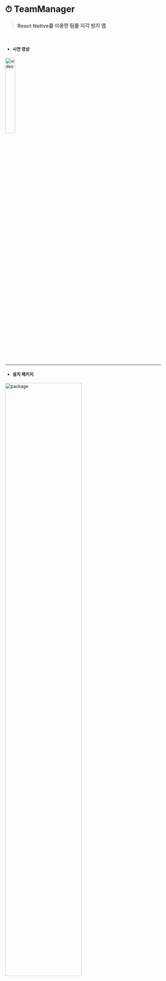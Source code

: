 # ⏱ TeamManager

> ### React Native를 이용한 팀플 지각 방지 앱
<br>

* #### 시연 영상

<img src="https://user-images.githubusercontent.com/73929840/157161617-b0b211ff-4d38-4df2-866b-2070dfcd97fe.gif" width="25%" alt="video"></img>

<hr/>

* #### 설치 패키지

<img src="https://user-images.githubusercontent.com/73929840/157160274-c2e19a82-7e57-4bd9-883d-3995c2c409b1.png" width="70%" alt="package"></img>

<br>
